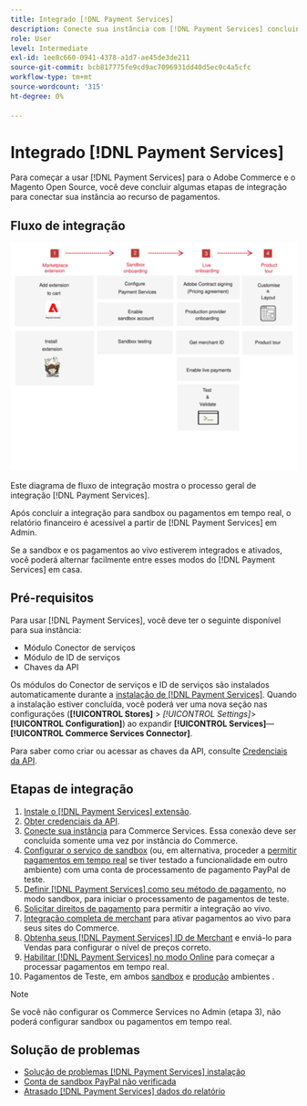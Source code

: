 ```yaml
---
title: Integrado [!DNL Payment Services]
description: Conecte sua instância com [!DNL Payment Services] concluindo algumas etapas de integração.
role: User
level: Intermediate
exl-id: 1ee8c660-0941-4378-a1d7-ae45de3de211
source-git-commit: bcb817775fe9cd9ac7096931dd40d5ec0c4a5cfc
workflow-type: tm+mt
source-wordcount: '315'
ht-degree: 0%

---
```


# Integrado [!DNL Payment Services]

Para começar a usar [!DNL Payment Services] para o Adobe Commerce e o Magento Open Source, você deve concluir algumas etapas de integração para conectar sua instância ao recurso de pagamentos.

## Fluxo de integração

![Fluxo de integração](assets/onboarding-diagram.svg)

Este diagrama de fluxo de integração mostra o processo geral de integração [!DNL Payment Services].

Após concluir a integração para sandbox ou pagamentos em tempo real, o relatório financeiro é acessível a partir de [!DNL Payment Services] em Admin.

Se a sandbox e os pagamentos ao vivo estiverem integrados e ativados, você poderá alternar facilmente entre esses modos do [!DNL Payment Services] em casa.

## Pré-requisitos

Para usar [!DNL Payment Services], você deve ter o seguinte disponível para sua instância:

* Módulo Conector de serviços
* Módulo de ID de serviços
* Chaves da API

Os módulos do Conector de serviços e ID de serviços são instalados automaticamente durante a [instalação de [!DNL Payment Services]](install.md). Quando a instalação estiver concluída, você poderá ver uma nova seção nas configurações (**[!UICONTROL Stores]** > _[!UICONTROL Settings]_>**[!UICONTROL Configuration]**) ao expandir **[!UICONTROL Services]**—**[!UICONTROL Commerce Services Connector]**.

Para saber como criar ou acessar as chaves da API, consulte [Credenciais da API](#obtain-api-credentials).

## Etapas de integração

1. [Instale o [!DNL Payment Services] extensão](install.md#get-payment-services).
1. [Obter credenciais da API](connect.md#obtain-api-credentials).
1. [Conecte sua instância](connect.md#configure-commerce-services) para Commerce Services. Essa conexão deve ser concluída somente uma vez por instância do Commerce.
1. [Configurar o serviço de sandbox](sandbox.md#enable-sandbox-testing) (ou, em alternativa, proceder a [permitir pagamentos em tempo real](sandbox.md#enable-live-payments) se tiver testado a funcionalidade em outro ambiente) com uma conta de processamento de pagamento PayPal de teste.
1. [Definir [!DNL Payment Services] como seu método de pagamento](production.md#set-payment-services-as-payment-method), no modo sandbox, para iniciar o processamento de pagamentos de teste.
1. [Solicitar direitos de pagamento](production.md#request-payments-entitlement-from-adobe) para permitir a integração ao vivo.
1. [Integração completa de merchant](production.md#complete-merchant-onboarding) para ativar pagamentos ao vivo para seus sites do Commerce.
1. [Obtenha seus [!DNL Payment Services] ID de Merchant](production.md#configure-pricing-tier) e enviá-lo para Vendas para configurar o nível de preços correto.
1. [Habilitar [!DNL Payment Services] no modo Online](production.md#enable-live-payments) para começar a processar pagamentos em tempo real.
1. Pagamentos de Teste, em ambos [sandbox](sandbox.md#test-in-sandbox-environment) e [produção](production.md#test-in-production) ambientes .

>[!NOTE]
>
>Se você não configurar os Commerce Services no Admin (etapa 3), não poderá configurar sandbox ou pagamentos em tempo real.

## Solução de problemas

* [Solução de problemas [!DNL Payment Services] instalação](https://support.magento.com/hc/en-us/articles/4406603542541)
* [Conta de sandbox PayPal não verificada](https://support.magento.com/hc/en-us/articles/4406954952461)
* [Atrasado [!DNL Payment Services] dados do relatório](https://support.magento.com/hc/en-us/articles/4406114741517)
